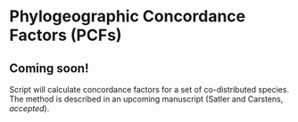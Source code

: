 # Phylogeographic Concordance Factors (PCFs)

## Coming soon!

Script will calculate concordance factors for a set of co-distributed species.
The method is described in an upcoming manuscript (Satler and Carstens, *accepted*).

